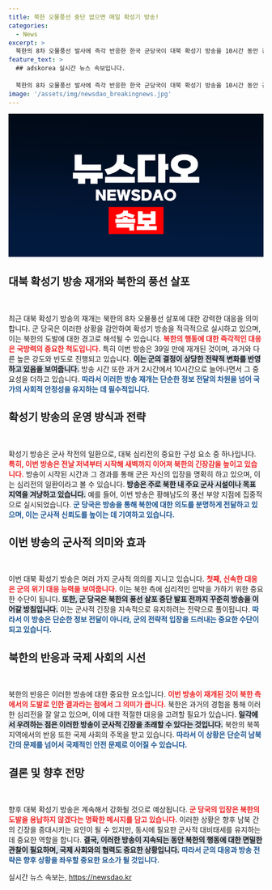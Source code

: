 ```yaml
---
title: 북한 오물풍선 중단 없으면 매일 확성기 방송!
categories:
  - News
excerpt: >
  북한의 8차 오물풍선 발사에 즉각 반응한 한국 군당국이 대북 확성기 방송을 10시간 동안 강력히 재개했습니다. 매일 방송할 계획으로, 북한의 행동 변화에 주목받고 있습니다. 클릭해서 자세한 내용을 확인하세요!
feature_text: >
  ## adskorea 실시간 뉴스 속보입니다.

  북한의 8차 오물풍선 발사에 즉각 반응한 한국 군당국이 대북 확성기 방송을 10시간 동안 강력히 재개했습니다. 매일 방송할 계획으로, 북한의 행동 변화에 주목받고 있습니다. 클릭해서 자세한 내용을 확인하세요!
image: '/assets/img/newsdao_breakingnews.jpg'
---
```


<p><img src="/assets/img/newsdao_breakingnews.jpg" alt="adskorea 속보" /></p>

<h2 data-ke-size="size26">대북 확성기 방송 재개와 북한의 풍선 살포</h2>

<p data-ke-size="size16">&nbsp;</p>

<p>최근 대북 확성기 방송의 재개는 북한의 8차 오물풍선 살포에 대한 강력한 대응을 의미합니다. 군 당국은 이러한 상황을 감안하여 확성기 방송을 적극적으로 실시하고 있으며, 이는 북한의 도발에 대한 경고로 해석될 수 있습니다. <b><span style="color: #ee2323;">북한의 행동에 대한 즉각적인 대응은 국방력의 중요한 척도입니다.</span></b> 특히 이번 방송은 39일 만에 재개된 것이며, 과거와 다른 높은 강도와 빈도로 진행되고 있습니다. <b><span style="background-color: #21538527;">이는 군의 결정이 상당한 전략적 변화를 반영하고 있음을 보여줍니다.</span></b> 방송 시간 또한 과거 2시간에서 10시간으로 늘어나면서 그 중요성을 더하고 있습니다. <b><span style="color: #1a5490;">따라서 이러한 방송 재개는 단순한 정보 전달의 차원을 넘어 국가의 사회적 안정성을 유지하는 데 필수적입니다.</span></b></p>

<h2 data-ke-size="size26">확성기 방송의 운영 방식과 전략</h2>

<p data-ke-size="size16">&nbsp;</p>

<p>확성기 방송은 군사 작전의 일환으로, 대북 심리전의 중요한 구성 요소 중 하나입니다. <b><span style="color: #ee2323;">특히, 이번 방송은 전날 저녁부터 시작해 새벽까지 이어져 북한의 긴장감을 높이고 있습니다.</span></b> 방송이 시작된 시간과 그 경과를 통해 군은 자신의 입장을 명확히 하고 있으며, 이는 심리전의 일환이라고 볼 수 있습니다. <b><span style="background-color: #21538527;">방송은 주로 북한 내 주요 군사 시설이나 목표 지역을 겨냥하고 있습니다.</span></b> 예를 들어, 이번 방송은 황해남도의 풍선 부양 지점에 집중적으로 실시되었습니다. <b><span style="color: #1a5490;">군 당국은 방송을 통해 북한에 대한 의도를 분명하게 전달하고 있으며, 이는 군사적 신뢰도를 높이는 데 기여하고 있습니다.</span></b></p>

<h2 data-ke-size="size26">이번 방송의 군사적 의미와 효과</h2>

<p data-ke-size="size16">&nbsp;</p>

<p>이번 대북 확성기 방송은 여러 가지 군사적 의의를 지니고 있습니다. <b><span style="color: #ee2323;">첫째, 신속한 대응은 군의 위기 대응 능력을 보여줍니다.</span></b> 이는 북한 측에 심리적인 압박을 가하기 위한 중요한 수단이 됩니다. <b><span style="background-color: #21538527;">또한, 군 당국은 북한의 풍선 살포 중단 발표 전까지 꾸준히 방송을 이어갈 방침입니다.</span></b> 이는 군사적 긴장을 지속적으로 유지하려는 전략으로 풀이됩니다. <b><span style="color: #1a5490;">따라서 이 방송은 단순한 정보 전달이 아니라, 군의 전략적 입장을 드러내는 중요한 수단이 되고 있습니다.</span></b></p>

<h2 data-ke-size="size26">북한의 반응과 국제 사회의 시선</h2>

<p data-ke-size="size16">&nbsp;</p>

<p>북한의 반응은 이러한 방송에 대한 중요한 요소입니다. <b><span style="color: #ee2323;">이번 방송이 재개된 것이 북한 측에서의 도발로 인한 결과라는 점에서 그 의미가 큽니다.</span></b> 북한은 과거의 경험을 통해 이러한 심리전을 잘 알고 있으며, 이에 대한 적절한 대응을 고려할 필요가 있습니다. <b><span style="background-color: #21538527;">일각에서 우려하는 점은 이러한 방송이 군사적 긴장을 초래할 수 있다는 것입니다.</span></b> 북한의 북쪽 지역에서의 반응 또한 국제 사회의 주목을 받고 있습니다. <b><span style="color: #1a5490;">따라서 이 상황은 단순히 남북 간의 문제를 넘어서 국제적인 안전 문제로 이어질 수 있습니다.</span></b></p>

<h2 data-ke-size="size26">결론 및 향후 전망</h2>

<p data-ke-size="size16">&nbsp;</p>

<p>향후 대북 확성기 방송은 계속해서 강화될 것으로 예상됩니다. <b><span style="color: #ee2323;">군 당국의 입장은 북한의 도발을 용납하지 않겠다는 명확한 메시지를 담고 있습니다.</span></b> 이러한 상황은 향후 남북 간의 긴장을 증대시키는 요인이 될 수 있지만, 동시에 필요한 군사적 대비태세를 유지하는 데 중요한 역할을 합니다. <b><span style="background-color: #21538527;">결국, 이러한 방송이 지속되는 동안 북한의 행동에 대한 면밀한 관찰이 필요하며, 국제 사회와의 협력도 중요한 상황입니다.</span></b> <b><span style="color: #1a5490;">따라서 군의 대응과 방송 전략은 향후 상황을 좌우할 중요한 요소가 될 것입니다.</span></b></p>
실시간 뉴스 속보는, <a href="https://newsdao.kr" rel="dofollow">https://newsdao.kr</a>


